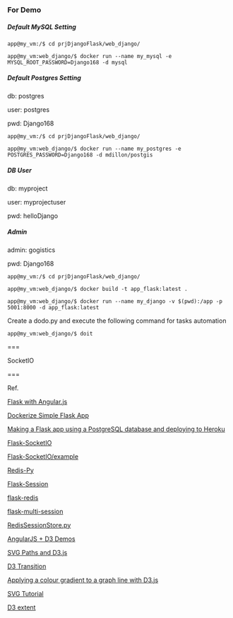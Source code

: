 ### For Demo

##### Default MySQL Setting

```
app@my_vm:/$ cd prjDjangoFlask/web_django/

app@my_vm:web_django/$ docker run --name my_mysql -e MYSQL_ROOT_PASSWORD=Django168 -d mysql
```

##### Default Postgres Setting
db: postgres

user: postgres

pwd: Django168

```
app@my_vm:/$ cd prjDjangoFlask/web_django/

app@my_vm:web_django/$ docker run --name my_postgres -e POSTGRES_PASSWORD=Django168 -d mdillon/postgis
```

##### DB User
db: myproject

user: myprojectuser

pwd: helloDjango

##### Admin
admin: gogistics

pwd: Django168

```
app@my_vm:/$ cd prjDjangoFlask/web_django/

app@my_vm:web_django/$ docker build -t app_flask:latest .

app@my_vm:web_django/$ docker run --name my_django -v $(pwd):/app -p 5001:8000 -d app_flask:latest
```

Create a dodo.py and execute the following command for tasks automation

```
app@my_vm:web_django/$ doit

```

===

SocketIO

===

Ref.

[Flask with Angular.js](https://gist.github.com/jstacoder/863a5df5d7bb76c88323)

[Dockerize Simple Flask App](http://containertutorials.com/docker-compose/flask-simple-app.html#requirements-file)

[Making a Flask app using a PostgreSQL database and deploying to Heroku](http://blog.sahildiwan.com/posts/flask-and-postgresql-app-deployed-on-heroku/)

[Flask-SocketIO](https://flask-socketio.readthedocs.io/en/latest/)

[Flask-SocketIO/example](https://github.com/miguelgrinberg/Flask-SocketIO/tree/master/example)

[Redis-Py](https://redis-py.readthedocs.io/en/latest/)

[Flask-Session](https://pythonhosted.org/Flask-Session/)

[flask-redis](https://github.com/underyx/flask-redis)

[flask-multi-session](https://github.com/nbob/flask-multi-session)

[RedisSessionStore.py](https://gist.github.com/linnchord/1154472)

[AngularJS + D3 Demos](https://github.com/vicapow/angular-d3-talk/tree/master/slides/demos)

[SVG Paths and D3.js](https://www.dashingd3js.com/svg-paths-and-d3js)

[D3 Transition](https://bost.ocks.org/mike/transition/)

[Applying a colour gradient to a graph line with D3.js](http://www.d3noob.org/2013/01/applying-colour-gradient-to-graph-line.html)

[SVG Tutorial](http://www.w3schools.com/graphics/svg_intro.asp)

[D3 extent](http://bl.ocks.org/phoebebright/3061203)